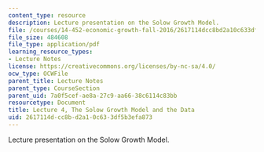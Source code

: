 ```yaml
---
content_type: resource
description: Lecture presentation on the Solow Growth Model.
file: /courses/14-452-economic-growth-fall-2016/2617114dcc8bd2a10c633df5b3efa873_MIT14_452F16_Lec4.pdf
file_size: 484608
file_type: application/pdf
learning_resource_types:
- Lecture Notes
license: https://creativecommons.org/licenses/by-nc-sa/4.0/
ocw_type: OCWFile
parent_title: Lecture Notes
parent_type: CourseSection
parent_uid: 7a0f5cef-ae8a-27c9-aa66-38c6114c83bb
resourcetype: Document
title: Lecture 4, The Solow Growth Model and the Data
uid: 2617114d-cc8b-d2a1-0c63-3df5b3efa873
---
```

Lecture presentation on the Solow Growth Model.